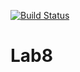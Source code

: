 [![Build Status](https://www.travis-ci.org/bloodreina5/Lab8.svg?branch=main)](https://www.travis-ci.org/bloodreina5/Lab8)

# Lab8